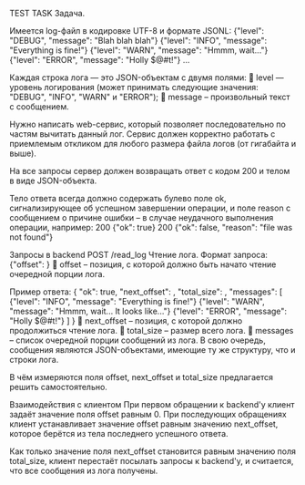 TEST TASK
Задача.

Имеется log-файл в кодировке UTF-8 и формате JSONL:
{"level": "DEBUG", "message": "Blah blah blah"}
{"level": "INFO", "message": "Everything is fine!"}
{"level": "WARN", "message": "Hmmm, wait..."}
{"level": "ERROR", "message": "Holly $@#t!"}
…

Каждая строка лога — это JSON-объектам с двумя полями:
	 level — уровень логирования (может принимать следующие значения: "DEBUG", "INFO", "WARN" и "ERROR");
	 message – произвольный текст с сообщением.

Нужно написать web-сервис, который позволяет последовательно по частям вычитать данный лог.
Сервис должен корректно работать с приемлемым откликом для любого размера файла логов (от гигабайта и выше).


На все запросы сервер должен возвращать ответ с кодом 200 и телом в виде JSON-объекта.

Тело ответа всегда должно содержать булево поле ok, сигнализирующее об успешном завершении операции, и поле reason с сообщением о причине ошибки – в случае неудачного выполнения операции, например:
200 {"ok": true}
200 {"ok": false, "reason": "file was not found"}

Запросы в backend
POST /read_log
Чтение лога.
Формат запроса:
{"offset": <number>}
	offset – позиция, с которой должно быть начато чтение очередной порции лога.

Пример ответа:
{
  "ok": true,
  "next_offset": <number>,
  "total_size": <number>,
  "messages": [
    {"level": "INFO", "message": "Everything is fine!"}
    {"level": "WARN", "message": "Hmmm, wait... It looks like..."}
    {"level": "ERROR", "message": "Holly $@#t!"}
  ]
}
	next_offset – позиция, с которой должно продолжиться чтение лога.
	total_size – размер всего лога.
	messages – список очередной порции сообщений из лога. В свою очередь, сообщения являются JSON-объектами, имеющие ту же структуру, что и строки лога.

В чём измеряются поля offset, next_offset и total_size предлагается решить самостоятельно.

Взаимодействия с клиентом
При первом обращении к backend'y клиент задаёт значение поля offset равным 0. При последующих обращениях клиент устанавливает значение offset равным значению next_offset, которое берётся из тела последнего успешного ответа.

Как только значение поля next_offset становится равным значению поля total_size, клиент перестаёт посылать запросы к backend'у, и считается, что все сообщения из лога получены.
